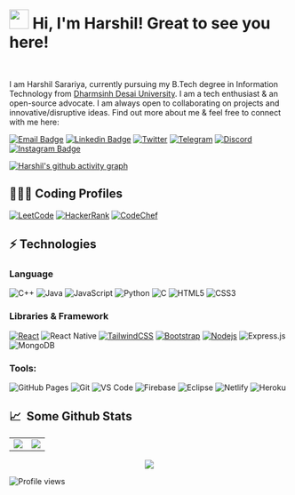# <img src="https://cdn.jsdelivr.net/gh/Th3Wall/assets-cdn/PersonalGithubReadme/HandGreet.gif" width="35px" />&nbsp;<b>Hi, I'm Harshil! Great to see you here!</b>
<br>

I am Harshil Sarariya, currently pursuing my B.Tech degree in Information Technology from [Dharmsinh Desai University](https://www.ddu.ac.in/). I am a tech enthusiast & an open-source advocate. I am always open to collaborating on projects and innovative/disruptive ideas. Find out more about me & feel free to connect with me here:
<br>

[![Email Badge](https://img.shields.io/badge/-Email-c14438?style=flat-square&logo=Gmail&logoColor=white&link=mailto:harshilprajapati9192@gmail.com)](mailto:harshilprajapati9192@gmail.com)
[![Linkedin Badge](https://img.shields.io/badge/-LinkedIn-blue?style=flat-square&logo=Linkedin&logoColor=white&link=https://www.linkedin.com/in/harshil-sarariya/)](https://www.linkedin.com/in/harshil-sarariya/)
[![Twitter](https://img.shields.io/badge/Twitter-1DA1F2?style=flat-square&logo=twitter&logoColor=white)](https://twitter.com/harshilsarariya)
[![Telegram](https://img.shields.io/badge/-Telegram-blue?style=flat-square&logo=Telegram&logoColor=white)](https://t.me/harshilsarariya)
[![Discord](https://img.shields.io/badge/-Discord-7289DA?style=flat-square&logo=discord&logoColor=white)](https://discordapp.com/users/harshilsarariya#9188)
[![Instagram Badge](https://img.shields.io/badge/-Instagram-purple?style=flat-square&logo=instagram&logoColor=white&link=https://www.instagram.com/harshilsarariya/)](https://www.instagram.com/harshilsarariya/)

[![Harshil's github activity graph](https://github-readme-activity-graph.vercel.app/graph?username=harshilsarariya&theme=react-dark)](https://github.com/harshilsarariya)

## 👨🏻‍💻 Coding Profiles

[![LeetCode](https://img.shields.io/badge/-LeetCode-FFA116?style=for-the-badge&logo=LeetCode&logoColor=black)](https://leetcode.com/harshilsarariya/)
[![HackerRank](https://img.shields.io/badge/-HackerRank-2EC866?style=for-the-badge&logo=HackerRank&logoColor=white)](https://www.hackerrank.com/harshilsarariya)
[![CodeChef](https://img.shields.io/badge/-CodeChef-5B4638?style=for-the-badge&logo=CodeChef&logoColor=white)](https://www.codechef.com/users/harshilsarariya)

## ⚡ Technologies

### Language

![C++](https://img.shields.io/badge/-C++-00599C?style=for-the-badge&logo=cplusplus)
![Java](https://img.shields.io/badge/-java-E34A86?style=for-the-badge&logo=java)
![JavaScript](https://img.shields.io/badge/-JavaScript-black?style=for-the-badge&logo=javascript)
![Python](https://img.shields.io/badge/-Python-black?style=for-the-badge&logo=Python)
![C](https://img.shields.io/badge/-C-00599C?style=for-the-badge&logo=c)
![HTML5](https://img.shields.io/badge/-HTML5-E34F26?style=for-the-badge&logo=html5&logoColor=white)
![CSS3](https://img.shields.io/badge/-CSS3-1572B6?style=for-the-badge&logo=css3)

### Libraries & Framework

[![React](https://img.shields.io/badge/-React-black?style=for-the-badge&logo=react)](https://reactjs.org/)
![React Native](https://img.shields.io/badge/react_native-%2320232a.svg?style=for-the-badge&logo=react&logoColor=%2361DAFB)
[![TailwindCSS](https://img.shields.io/badge/tailwindcss-%2338B2AC.svg?&style=for-the-badge&logo=tailwind-css&logoColor=white)](https://tailwindcss.com/)
[![Bootstrap](https://img.shields.io/badge/-Bootstrap-563D7C?style=for-the-badge&logo=bootstrap)](https://getbootstrap.com/)
[![Nodejs](https://img.shields.io/badge/-Nodejs-black?style=for-the-badge&logo=Node.js)](https://nodejs.org/)
![Express.js](https://img.shields.io/badge/Express.js-000000?style=for-the-badge&logo=express&logoColor=white)
![MongoDB](https://img.shields.io/badge/MongoDB-%234ea94b.svg?style=for-the-badge&logo=mongodb&logoColor=white)

### Tools:

![GitHub Pages](https://img.shields.io/badge/GitHub%20Pages-%23327FC7.svg?logo=github&style=for-the-badge&logoColor=white)
![Git](https://img.shields.io/badge/-Git-black?style=for-the-badge&logo=git)
![VS Code](https://img.shields.io/badge/-VS%20Code-007ACC?style=for-the-badge&logo=visual-studio-code)
![Firebase](https://img.shields.io/badge/firebase-ffca28?style=for-the-badge&logo=firebase&logoColor=black)
![Eclipse](https://img.shields.io/badge/Eclipse-2C2255?style=for-the-badge&logo=eclipse&logoColor=white)
![Netlify](https://img.shields.io/badge/-Netlify-%2300C7B7?style=for-the-badge&logo=netlify&logoColor=ffffff)
![Heroku](https://img.shields.io/badge/Heroku%20-%23430098.svg?style=for-the-badge&logo=heroku&logoColor=white)

## 📈 &nbsp;Some Github Stats ##

<table>
<tr>
<td>
<img src="https://github-readme-stats.vercel.app/api?username=harshilsarariya&include_all_commits=true&count_private=true&show_icons=true&line_height=20&theme=tokyonight"/>
<td><img src="https://github-readme-stats.vercel.app/api/top-langs?username=harshilsarariya&show_icons=true&locale=en&layout=compact&theme=tokyonight" />
</td>
</tr>
</table>
<p align="center">
<img align="center" src="https://github-readme-streak-stats.herokuapp.com/?user=harshilsarariya&theme=tokyonight" />
</p>

![Profile views](https://gpvc.arturio.dev/harshilsarariya)
